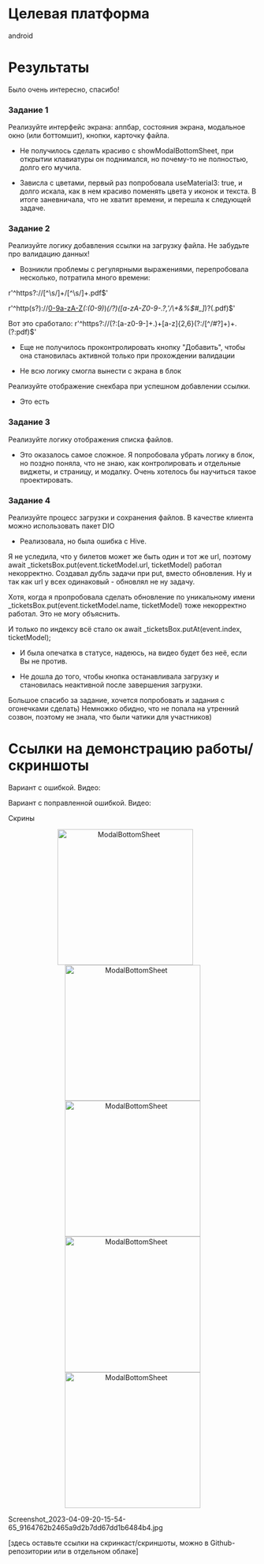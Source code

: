 # Целевая платформа

android

# Результаты

Было очень интересно, спасибо! 

### Задание 1

Реализуйте интерфейс экрана: аппбар, состояния экрана, модальное окно (или боттомшит), кнопки, карточку файла.

- Не получилось сделать красиво с showModalBottomSheet, при открытии клавиатуры он поднимался, но почему-то не полностью, долго его мучила.

- Зависла с цветами, первый раз попробовала useMaterial3: true, и долго искала, как в нем красиво поменять цвета у иконок и текста. В итоге заневничала, что не хватит времени, и перешла к следующей задаче.

### Задание 2

Реализуйте логику добавления ссылки на загрузку файла. Не забудьте про валидацию данных!
- Возникли проблемы с регулярными выражениями, перепробовала несколько, потратила много времени:

r'^https?:\/\/[^\s\/]+\/[^\s\/]+\.pdf$'

r'^http(s?)\:\/\/[0-9a-zA-Z]([-.\w]*[0-9a-zA-Z])*(:(0-9)*)*(\/?)([a-zA-Z0-9\-\.\?\,\'\/\\\+&amp;%\$#_]*)?(.pdf)$'

Вот это сработало: r'^https?://(?:[a-z0-9\-]+\.)+[a-z]{2,6}(?:/[^/#?]+)+\.(?:pdf)$'

- Еще не получилось проконтролировать кнопку "Добавить", чтобы она становилась активной только при прохождении валидации

- Не всю логику смогла вынести с экрана в блок

Реализуйте отображение снекбара при успешном добавлении ссылки.
- Это есть

### Задание 3

Реализуйте логику отображения списка файлов.
- Это оказалось самое сложное. Я попробовала убрать логику в блок, но поздно поняла, что не знаю, как контролировать и отдельные виджеты, и страницу, и модалку. Очень хотелось бы научиться такое проектировать.


### Задание 4

Реализуйте процесс загрузки и сохранения файлов. В качестве клиента можно использовать пакет DIO
- Реализовала, но была ошибка с Hive.

Я не уследила, что у билетов может же быть один и тот же url, поэтому  await _ticketsBox.put(event.ticketModel.url, ticketModel) работал некорректно. Создавал дубль задачи при put, вместо обновления. Ну и так как url у всех одинаковый - обновлял не ну задачу.

Хотя, когда я пропробовала сделать обновление по уникальному имени _ticketsBox.put(event.ticketModel.name, ticketModel) тоже некорректно работал. Это не могу объяснить.

И только по индексу всё стало ок await _ticketsBox.putAt(event.index, ticketModel);

- И была опечатка в статусе, надеюсь, на видео будет без неё, если Вы не против.

- Не дошла до того, чтобы кнопка останавливала загрузку и становилась неактивной после завершения загрузки.

Большое спасибо за задание, хочется попробовать и задания с огонечками сделать)
Немножко обидно, что не попала на утренний созвон, поэтому не знала, что были чатики для участников)

# Ссылки на демонстрацию работы/скриншоты

Вариант с ошибкой. Видео:

Вариант с поправленной ошибкой. Видео:

Скрины

<div class="row" align="center">
  <img src="./assets/Screenshot_2023-04-09-20-14-06-31_9164762b2465a9d2b7dd67dd1b6484b4.jpg" width="275" alt="ModalBottomSheet" style="margin-right: 30px;" />
  <img src="./assets/Screenshot_2023-04-09-20-15-40-79_9164762b2465a9d2b7dd67dd1b6484b4.jpg" width="275" alt="ModalBottomSheet" />
   <img src="./assets/Screenshot_2023-04-09-20-15-48-52_9164762b2465a9d2b7dd67dd1b6484b4.jpg" width="275" alt="ModalBottomSheet" />
   <img src="./assets/Screenshot_2023-04-09-20-16-13-43_9164762b2465a9d2b7dd67dd1b6484b4.jpg" width="275" alt="ModalBottomSheet" />
  <img src="./assets/Screenshot_2023-04-09-20-15-54-65_9164762b2465a9d2b7dd67dd1b6484b4.jpg" width="275" alt="ModalBottomSheet" />
</div>

Screenshot_2023-04-09-20-15-54-65_9164762b2465a9d2b7dd67dd1b6484b4.jpg


[здесь оставьте ссылки на скринкаст/скриншоты, можно в Github-репозитории или в отдельном облаке]

